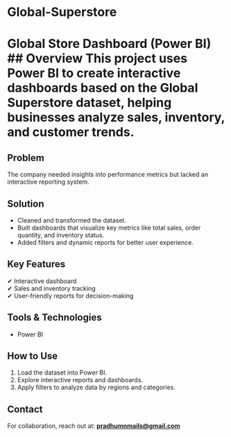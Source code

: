 # Global-Superstore
# Global Store Dashboard (Power BI)  ## Overview This project uses Power BI to create interactive dashboards based on the Global Superstore dataset, helping businesses analyze sales, inventory, and customer trends.
## Problem
The company needed insights into performance metrics but lacked an interactive reporting system.

## Solution
- Cleaned and transformed the dataset.
- Built dashboards that visualize key metrics like total sales, order quantity, and inventory status.
- Added filters and dynamic reports for better user experience.

## Key Features
✔ Interactive dashboard  
✔ Sales and inventory tracking  
✔ User-friendly reports for decision-making

## Tools & Technologies
- Power BI

## How to Use
1. Load the dataset into Power BI.
2. Explore interactive reports and dashboards.
3. Apply filters to analyze data by regions and categories.

## Contact
For collaboration, reach out at: **pradhumnmails@gmail.com**

